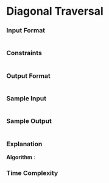 # Diagonal Traversal

### Input Format

```

```

### Constraints

```

```

### Output Format

```

```

### Sample Input

```

```

### Sample Output

```

```

### Explanation

**Algorithm** :

### Time Complexity
